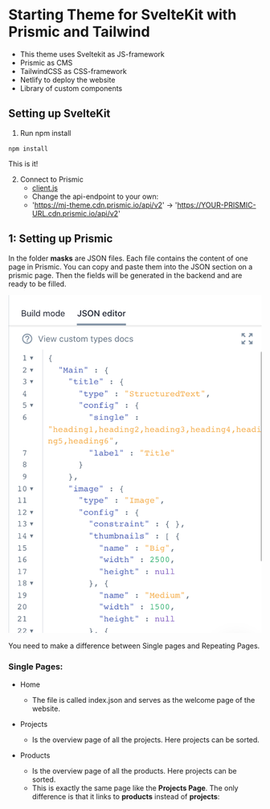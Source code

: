 # Starting Theme for SvelteKit with Prismic and Tailwind
- This theme uses Sveltekit as JS-framework
- Prismic as CMS
- TailwindCSS as CSS-framework
- Netlify to deploy the website
- Library of custom components

## Setting up SvelteKit
1. Run npm install
```
npm install
```
This is it!


2. Connect to Prismic
   - [client.js](src/utils/client.js)
   - Change the api-endpoint to your own:
   - 'https://mj-theme.cdn.prismic.io/api/v2' -> 'https://YOUR-PRISMIC-URL.cdn.prismic.io/api/v2'




## 1: Setting up Prismic
In the folder **masks** are JSON files.
Each file contains the content of one page in Prismic.
You can copy and paste them into the JSON section on a prismic page.
Then the fields will be generated in the backend and are ready to be filled.

![JSON in Prismic](/static/readme/json-prismic.png)

You need to make a difference between Single pages and Repeating Pages.

### Single Pages:
- Home
   - The file is called index.json and serves as the welcome page of the website.

- Projects
   - Is the overview page of all the projects. Here projects can be sorted.

- Products
   - Is the overview page of all the products. Here projects can be sorted.
   - This is exactly the same page like the **Projects Page**. The only difference is that it links to **products** instead of **projects**: